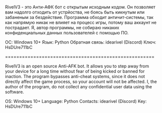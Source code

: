 RivelV3 - это Анти-АФК бот с открытым исходным кодом. Он позволяет вам надолго отходить от устрйоства, не боясь быть кикнутым или забаненым за бездействие.
Программа обходит античит-системы, так как напрямую никак не влияет на процесс игры, потому ваш аккаунт не пострадает.
Я, автор программы, не собираю никаких конфиденциальных данных пользователей с помощью ПО.

ОС: Windows 10+
Язык: Python
Обратная связь: idearivel (Discord)
Ключ: HsDUre711bC



=====================================================



RivelV3 is an open source Anti-AFK bot. It allows you to step away from your device for a long time without fear of being kicked or banned for inaction.
The program bypasses anti-cheat systems, since it does not directly affect the game process, so your account will not be affected.
I, the author of the program, do not collect any confidential user data using the software.

OS: Windows 10+
Language: Python
Contacts: idearivel (Discord)
Key: HsDUre711bC
